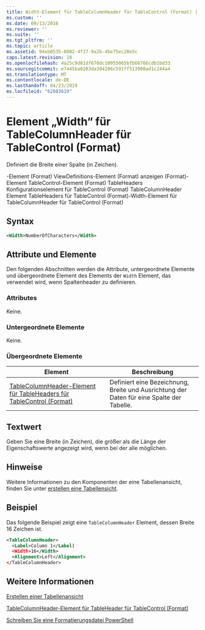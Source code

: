 ```yaml
---
title: Width-Element für TableColumnHeader für TableControl (Format) | Microsoft-Dokumentation
ms.custom: ''
ms.date: 09/13/2016
ms.reviewer: ''
ms.suite: ''
ms.tgt_pltfrm: ''
ms.topic: article
ms.assetid: 94eb0535-8002-4f17-9a2b-4be75ec20e5c
caps.latest.revision: 18
ms.openlocfilehash: 4a25c9d81df670dc10955065bfb66766cdb1bd33
ms.sourcegitcommit: e7445ba8203da304286c591ff513900ad1c244a4
ms.translationtype: MT
ms.contentlocale: de-DE
ms.lasthandoff: 04/23/2019
ms.locfileid: "62083619"
---
```

# <a name="width-element-for-tablecolumnheader-for-tablecontrol-format"></a>Element „Width“ für TableColumnHeader für TableControl (Format)

Definiert die Breite einer Spalte (in Zeichen).

-Element (Format) ViewDefinitions-Element (Format) anzeigen (Format)-Element TableControl-Element (Format) TableHeaders Konfigurationselement für TableControl (Format) TableColumnHeader Element TableHeaders für TableControl (Format)-Width-Element für TableColumnHeader für TableControl (Format)

## <a name="syntax"></a>Syntax

```xml
<Width>NumberOfCharacters</Width>
```

## <a name="attributes-and-elements"></a>Attribute und Elemente

Den folgenden Abschnitten werden die Attribute, untergeordnete Elemente und übergeordnete Element des Elements der `Width` Element, das verwendet wird, wenn Spaltenheader zu definieren.

### <a name="attributes"></a>Attributes

Keine.

### <a name="child-elements"></a>Untergeordnete Elemente

Keine.

### <a name="parent-elements"></a>Übergeordnete Elemente

|Element|Beschreibung|
|-------------|-----------------|
|[TableColumnHeader-Element für TableHeaders für TableControl (Format)](./tablecolumnheader-element-format.md)|Definiert eine Bezeichnung, Breite und Ausrichtung der Daten für eine Spalte der Tabelle.|

## <a name="text-value"></a>Textwert

Geben Sie eine Breite (in Zeichen), die größer als die Länge der Eigenschaftswerte angezeigt wird, wenn bei der alle möglichen.

## <a name="remarks"></a>Hinweise

Weitere Informationen zu den Komponenten der eine Tabellenansicht, finden Sie unter [erstellen eine Tabellensicht](./creating-a-table-view.md).

## <a name="example"></a>Beispiel

Das folgende Beispiel zeigt eine `TableColumnHeader` Element, dessen Breite 16 Zeichen ist.

```xml
<TableColumnHeader>
  <Label>Column 1</Label)
  <Width>16</Width>
  <Alignment>Left</Alignment>
</TableColumnHeader>
```

## <a name="see-also"></a>Weitere Informationen

[Erstellen einer Tabellenansicht](./creating-a-table-view.md)

[TableColumnHeader-Element für TableHeader für TableControl (Format)](./tablecolumnheader-element-format.md)

[Schreiben Sie eine Formatierungsdatei PowerShell](./writing-a-powershell-formatting-file.md)
